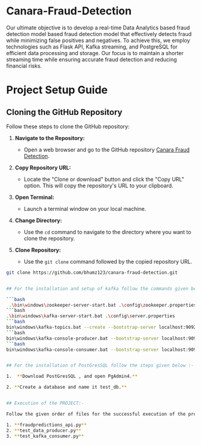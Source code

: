# Canara-Fraud-Detection

Our ultimate objective is to develop a real-time Data Analytics based fraud detection model based fraud detection model that effectively detects fraud while minimizing false positives and negatives. To achieve this, we employ technologies such as Flask API, Kafka streaming, and PostgreSQL for efficient data processing and storage. Our focus is to maintain a shorter streaming time while ensuring accurate fraud detection and reducing financial risks.

# Project Setup Guide

## Cloning the GitHub Repository

Follow these steps to clone the GitHub repository:

1. **Navigate to the Repository:**
   - Open a web browser and go to the GitHub repository [Canara Fraud Detection](https://github.com/bhumz123/canara-fraud-detection).

2. **Copy Repository URL:**
   - Locate the "Clone or download" button and click the "Copy URL" option. This will copy the repository's URL to your clipboard.
3. **Open Terminal:**
   - Launch a terminal window on your local machine.

4. **Change Directory:**
   - Use the `cd` command to navigate to the directory where you want to clone the repository.

5. **Clone Repository:**
   - Use the `git clone` command followed by the copied repository URL.

```bash
git clone https://github.com/bhumz123/canara-fraud-detection.git


## For the installation and setup of kafka follow the commands given below :-

```bash
 .\bin\windows\zookeeper-server-start.bat .\config\zookeeper.properties 
```bash
.\bin\windows\kafka-server-start.bat .\config\server.properties
```bash
bin\windows\kafka-topics.bat --create --bootstrap-server localhost:9092 --replication-factor 1 --partitions 3 --topic testc
```bash
bin\windows\kafka-console-producer.bat --bootstrap-server localhost:9092 --topic testc
```bash
bin\windows\kafka-console-consumer.bat --bootstrap-server localhost:9092 --topic testc --from-beginning


## For the installation of PostGresSQL follow the steps given below :-

1.  **Download PostGresSQL , and open PgAdmin4.**

2. **Create a database and name it test_db.**


## Execution of the PROJECT:-

Follow the given order of files for the successful execution of the project.

1. **fraudpredictions_api.py**
2. **test_data_producer.py**
3. **test_kafka_consumer.py**


